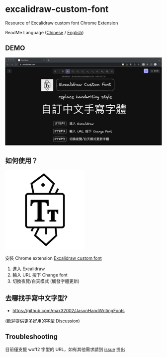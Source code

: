 # excalidraw-custom-font

Resource of Excalidraw custom font Chrome Extension

ReadMe Language ([Chinese](./README.md) / [English](./README.en.md))

## DEMO

![demo](./demo.gif)

## 如何使用？

![icon](./icon.png)

安裝 Chrome extension [Excalidraw custom font](https://chrome.google.com/webstore/detail/excalidraw-custom-font/afbeaojffbjckicjpkecknoocdpmgoah)

1. 進入 Excalidraw
2. 輸入 URL 按下 Change font
3. 切換夜覽/白天模式 (觸發字體更新)

## 去哪找手寫中文字型?

* https://github.com/max32002/JasonHandWritingFonts

(歡迎提供更多好用的字型 [Discussion](https://github.com/jcyh0120/excalidraw-custom-font/discussions/1))

## Troubleshooting

目前僅支援 woff2 字型的 URL，如有其他需求請到 [issue](https://github.com/jcyh0120/excalidraw-custom-font/issues) 提出

